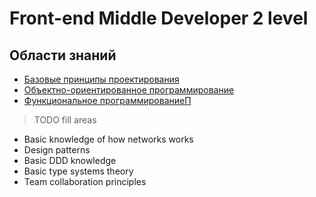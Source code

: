 # Front-end Middle Developer 2 level

## Области знаний
- [Базовые принципы проектирования](./design.md)
- [Объектно-ориентированное программирование](./oop.md)
- [Функциональное программированиеП](./fp.md)
> TODO fill areas
- Basic knowledge of how networks works
- Design patterns
- Basic DDD knowledge
- Basic type systems theory
- Team collaboration principles
